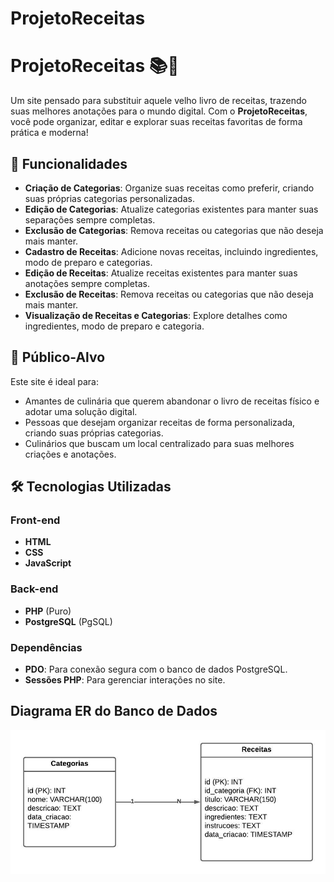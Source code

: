 # ProjetoReceitas

# ProjetoReceitas 📚🍲

Um site pensado para substituir aquele velho livro de receitas, trazendo suas melhores anotações para o mundo digital. Com o **ProjetoReceitas**, você pode organizar, editar e explorar suas receitas favoritas de forma prática e moderna!

## 🌟 Funcionalidades

- **Criação de Categorias**: Organize suas receitas como preferir, criando suas próprias categorias personalizadas.
- **Edição de Categorias**: Atualize categorias existentes para manter suas separações sempre completas.
- **Exclusão de Categorias**: Remova receitas ou categorias que não deseja mais manter.
- **Cadastro de Receitas**: Adicione novas receitas, incluindo ingredientes, modo de preparo e categorias.
- **Edição de Receitas**: Atualize receitas existentes para manter suas anotações sempre completas.
- **Exclusão de Receitas**: Remova receitas ou categorias que não deseja mais manter.
- **Visualização de Receitas e Categorias**: Explore detalhes como ingredientes, modo de preparo e categoria.

## 🎯 Público-Alvo

Este site é ideal para:
- Amantes de culinária que querem abandonar o livro de receitas físico e adotar uma solução digital.
- Pessoas que desejam organizar receitas de forma personalizada, criando suas próprias categorias.
- Culinários que buscam um local centralizado para suas melhores criações e anotações.

## 🛠️ Tecnologias Utilizadas

### Front-end
- **HTML**
- **CSS**
- **JavaScript**

### Back-end
- **PHP** (Puro)
- **PostgreSQL** (PgSQL)

### Dependências
- **PDO**: Para conexão segura com o banco de dados PostgreSQL.
- **Sessões PHP**: Para gerenciar interações no site.


## Diagrama ER do Banco de Dados

![Diagrama ER do Projeto](<Diagrama ER Receitas.jpeg>)